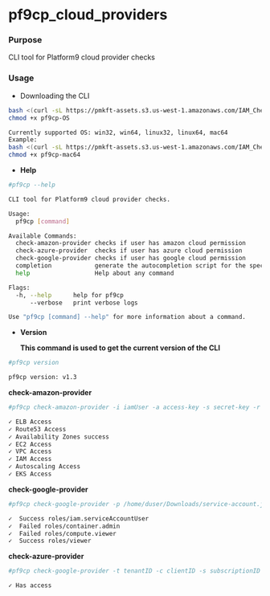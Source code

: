 # pf9cp_cloud_providers

### Purpose
   CLI tool for Platform9 cloud provider checks
   
### Usage
- Downloading the CLI 
```sh
bash <(curl -sL https://pmkft-assets.s3.us-west-1.amazonaws.com/IAM_Checker/pf9cp-OS)
chmod +x pf9cp-OS

Currently supported OS: win32, win64, linux32, linux64, mac64
Example: 
bash <(curl -sL https://pmkft-assets.s3.us-west-1.amazonaws.com/IAM_Checker/pf9cp-mac)
chmod +x pf9cp-mac64
```
- **Help** 
```sh
#pf9cp --help

CLI tool for Platform9 cloud provider checks.

Usage:
  pf9cp [command]

Available Commands:
  check-amazon-provider checks if user has amazon cloud permission
  check-azure-provider  checks if user has azure cloud permission
  check-google-provider checks if user has google cloud permission
  completion            generate the autocompletion script for the specified shell
  help                  Help about any command

Flags:
  -h, --help      help for pf9cp
      --verbose   print verbose logs

Use "pf9cp [command] --help" for more information about a command.
```
- **Version**

  **This command is used to get the current version of the CLI**
```sh
#pf9cp version

pf9cp version: v1.3
``` 

**check-amazon-provider**
```sh
#pf9cp check-amazon-provider -i iamUser -a access-key -s secret-key -r us-east-1

✓ ELB Access
✓ Route53 Access
✓ Availability Zones success
✓ EC2 Access
✓ VPC Access
✓ IAM Access
✓ Autoscaling Access
✓ EKS Access
```
**check-google-provider**
```sh
#pf9cp check-google-provider -p /home/duser/Downloads/service-account.json -n testProject -e user@email.com

✓  Success roles/iam.serviceAccountUser
✓  Failed roles/container.admin
✓  Failed roles/compute.viewer
✓  Success roles/viewer
```

**check-azure-provider**
```sh
#pf9cp check-google-provider -t tenantID -c clientID -s subscriptionID -k secretKey

✓ Has access
```
